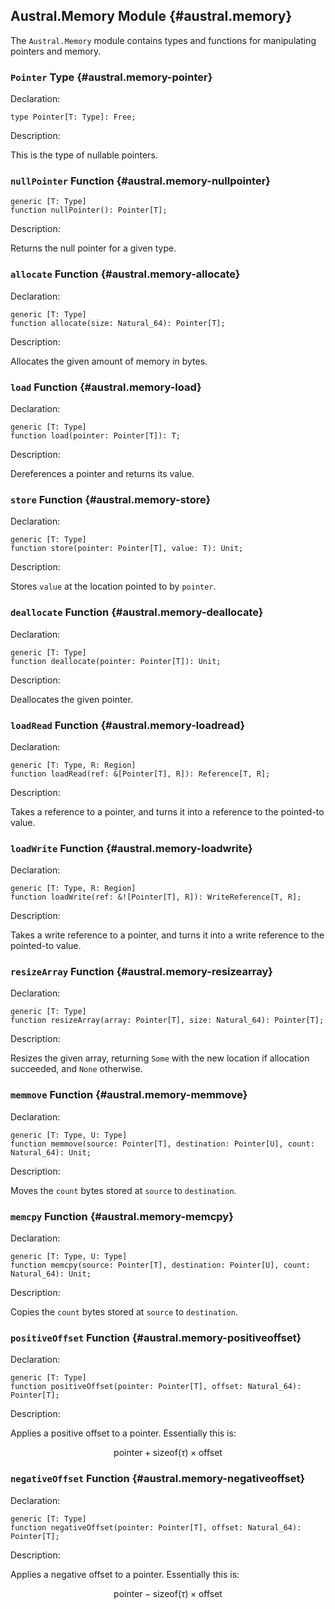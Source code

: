 ## Austral.Memory Module {#austral.memory}

The `Austral.Memory` module contains types and functions for manipulating pointers and memory.

### `Pointer` Type {#austral.memory-pointer}

Declaration:

```austral
type Pointer[T: Type]: Free;
```

Description:

This is the type of nullable pointers.

### `nullPointer` Function {#austral.memory-nullpointer}

```austral
generic [T: Type]
function nullPointer(): Pointer[T];
```

Description:

Returns the null pointer for a given type.

### `allocate` Function {#austral.memory-allocate}

Declaration:

```austral
generic [T: Type]
function allocate(size: Natural_64): Pointer[T];
```

Description:

Allocates the given amount of memory in bytes.

### `load` Function {#austral.memory-load}

Declaration:

```austral
generic [T: Type]
function load(pointer: Pointer[T]): T;
```

Description:

Dereferences a pointer and returns its value.

### `store` Function {#austral.memory-store}

Declaration:

```austral
generic [T: Type]
function store(pointer: Pointer[T], value: T): Unit;
```

Description:

Stores `value` at the location pointed to by `pointer`.

### `deallocate` Function {#austral.memory-deallocate}

Declaration:

```austral
generic [T: Type]
function deallocate(pointer: Pointer[T]): Unit;
```

Description:

Deallocates the given pointer.

### `loadRead` Function {#austral.memory-loadread}

Declaration:

```austral
generic [T: Type, R: Region]
function loadRead(ref: &[Pointer[T], R]): Reference[T, R];
```

Description:

Takes a reference to a pointer, and turns it into a reference to the pointed-to
value.

### `loadWrite` Function {#austral.memory-loadwrite}

Declaration:

```austral
generic [T: Type, R: Region]
function loadWrite(ref: &![Pointer[T], R]): WriteReference[T, R];
```

Description:

Takes a write reference to a pointer, and turns it into a write reference to the
pointed-to value.

### `resizeArray` Function {#austral.memory-resizearray}

Declaration:

```austral
generic [T: Type]
function resizeArray(array: Pointer[T], size: Natural_64): Pointer[T];
```

Description:

Resizes the given array, returning `Some` with the new location if allocation
succeeded, and `None` otherwise.

### `memmove` Function {#austral.memory-memmove}

Declaration:

```austral
generic [T: Type, U: Type]
function memmove(source: Pointer[T], destination: Pointer[U], count: Natural_64): Unit;
```

Description:

Moves the `count` bytes stored at `source` to `destination`.

### `memcpy` Function {#austral.memory-memcpy}

Declaration:

```austral
generic [T: Type, U: Type]
function memcpy(source: Pointer[T], destination: Pointer[U], count: Natural_64): Unit;
```

Description:

Copies the `count` bytes stored at `source` to `destination`.

### `positiveOffset` Function {#austral.memory-positiveoffset}

Declaration:

```austral
generic [T: Type]
function positiveOffset(pointer: Pointer[T], offset: Natural_64): Pointer[T];
```

Description:

Applies a positive offset to a pointer. Essentially this is:

$$
\text{pointer} + \text{sizeof}(\tau) \times \text{offset}
$$

### `negativeOffset` Function {#austral.memory-negativeoffset}

Declaration:

```austral
generic [T: Type]
function negativeOffset(pointer: Pointer[T], offset: Natural_64): Pointer[T];
```

Description:

Applies a negative offset to a pointer. Essentially this is:

$$
\text{pointer} - \text{sizeof}(\tau) \times \text{offset}
$$
